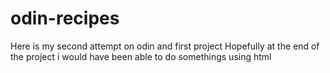 # odin-recipes
Here is my second attempt on odin and first project
Hopefully at the end of the project i would have been able to do somethings using html
